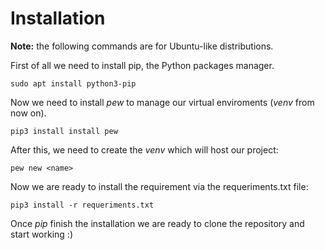 # Installation

**Note:** the following commands are for Ubuntu-like distributions.

First of all we need to install pip, the Python packages manager.

``sudo apt install python3-pip``

Now we need to install *pew* to manage our virtual enviroments (*venv* from now on).

``pip3 install install pew``

After this, we need to create the *venv* which will host our project:

``pew new <name>``

Now we are ready to install the requirement via the requeriments.txt file:

``pip3 install -r requeriments.txt``

Once *pip* finish the installation we are ready to clone the repository and start working :)